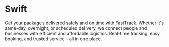 # Swift
Get your packages delivered safely and on time with FastTrack. Whether it's same-day, overnight, or scheduled delivery, we connect people and businesses with efficient and affordable logistics. Real-time tracking, easy booking, and trusted service – all in one place.

